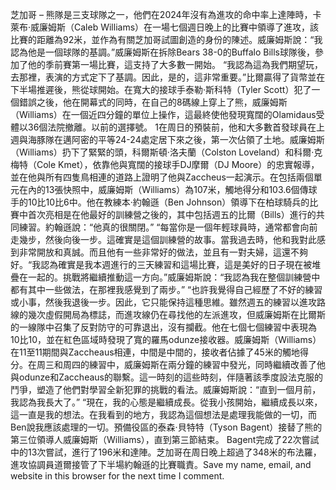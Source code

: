 芝加哥 – 熊隊是三支球隊之一，他們在2024年沒有為進攻的命中率上達陣時，卡萊布·威廉姆斯（Caleb Williams）在一場七個週日晚上的比賽中領導了進攻，該比賽的距離為92米，並作為有關芝加哥試圖創造的身份的陳述。威廉姆斯說：“我認為他是一個球隊的基調。”威廉姆斯在拆除Bears 38-0的Buffalo Bills球隊後，參加了他的季前賽第一場比賽，這支持了大多數一開始。 “我認為這為我們期望玩，去那裡，表演的方式定下了基調。因此，是的，這非常重要。”比爾贏得了貨幣並在下半場推遲後，熊從球開始。在寬大的接球手泰勒·斯科特（Tyler Scott）犯了一個錯誤之後，他在開幕式的同時，在自己的8碼線上穿上了熊，威廉姆斯（Williams）在一個近四分鐘的單位上操作，這最終使他發現寬闊的Olamidaus受體以36個法院撤離。以前的選擇號。 1在周日的預裝前，他和大多數首發球員在上週與海豚隊在邁阿密的平等24-24處定居下來之後，第一次佔領了土地。威廉姆斯（Williams）扔下了緊緊的頭，科爾斯頓·洛夫蘭（Colston Loveland）和科爾·克梅特（Cole Kmet），依靠他與寬闊的接球手DJ摩爾（DJ Moore）的忠實報導，並在他與所有四隻鳥相連的道路上證明了他與Zaccheus一起演示。在包括兩個單元在內的13張快照中，威廉姆斯（Williams）為107米，觸地得分和103.6個傳球手的10比10比6中。他在教練本·約翰遜（Ben Johnson）領導下在柏球騎兵的比賽中首次亮相是在他最好的訓練營之後的，其中包括週五的比爾（Bills）進行的共同練習。約翰遜說：“他真的很關閉。” “每當你是一個年輕球員時，通常都會向前走幾步，然後向後一步。這確實是這個訓練營的故事。當我過去時，他和我對此感到非常開放和真誠。而且他有一些非常好的做法，並且有一對夫婦，這還不夠好。“我認為確實是我本週進行的三天練習和這場比賽，這是美好的日子現在被堆疊在一起的。挑戰將繼續推動這一方向。”威廉姆斯說：“我認為我在整個訓練營中都有其中一些做法，在那裡我感覺到了兩步。” “也許我覺得自己經歷了不好的練習或小事，然後我退後一步。因此，它只能保持這種思維。雖然週五的練習以進攻路線的幾次虛假開局為標誌，而進攻線仍在尋找他的左派進攻，但威廉姆斯在比爾斯的一線隊中召集了反對防守的可靠退出，沒有攔截。他在七個七個練習中表現為10比10，並在紅色區域時發現了寬的羅馬odunze接收器。威廉姆斯（Williams）在11至11期間與Zaccheaus相連，中間是中間的，接收者佔據了45米的觸地得分。在周三和周四的練習中，威廉姆斯在兩分鐘的練習中發光，同時繼續改善了他與odunze和Zaccheaus的聯繫。這一時刻的這些時刻，伴隨著該季度設法克服的鬥爭，塑造了他們對學習全新犯罪的挑戰的看法。威廉姆斯說：“直到一個月前，我認為我長大了。” “現在，我的心態是繼續成長。從我小孩開始，繼續成長以來，這一直是我的想法。在我看到的地方，我認為這個想法是處理我能做的一切，而Ben說我應該處理的一切。預備役區的泰森·貝特特（Tyson Bagent）接替了熊的第三位領導人威廉姆斯（Williams），直到第三節結束。 Bagent完成了22次嘗試中的13次嘗試，進行了196米和達陣。芝加哥在周日晚上超過了348米的布法羅，進攻協調員道爾接管了下半場約翰遜的比賽職責。Save my name, email, and website in this browser for the next time I comment.